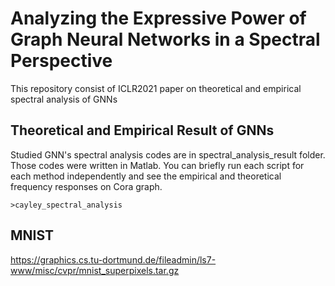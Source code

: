 # Analyzing the Expressive Power of Graph Neural Networks in a Spectral Perspective

This repository consist of ICLR2021 paper on theoretical and empirical spectral analysis of GNNs

## Theoretical and Empirical Result of GNNs
Studied GNN's spectral analysis codes are in spectral_analysis_result folder. Those codes were written in Matlab.
You can briefly run each script for each method independently and see the empirical and theoretical frequency responses on Cora graph.
```
>cayley_spectral_analysis
```

## MNIST

https://graphics.cs.tu-dortmund.de/fileadmin/ls7-www/misc/cvpr/mnist_superpixels.tar.gz
